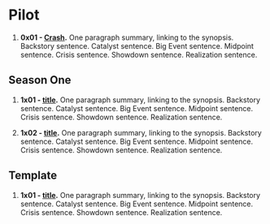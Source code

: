 # Pilot

1. **0x01 - [Crash](docs/episodes/0x01-crash.md).** One paragraph summary, linking to the synopsis.
Backstory sentence.
Catalyst sentence.
Big Event sentence.
Midpoint sentence.
Crisis sentence.
Showdown sentence.
Realization sentence.

## Season One

1. **1x01 - [title](docs/episodes/1x01.md).**
One paragraph summary, linking to the synopsis.
Backstory sentence.
Catalyst sentence.
Big Event sentence.
Midpoint sentence.
Crisis sentence.
Showdown sentence.
Realization sentence.

1. **1x02 - [title](docs/episodes/1x02.md).**
One paragraph summary, linking to the synopsis.
Backstory sentence.
Catalyst sentence.
Big Event sentence.
Midpoint sentence.
Crisis sentence.
Showdown sentence.
Realization sentence.


## Template

1. **1x01 - [title](docs/episodes/1x01.md).**
One paragraph summary, linking to the synopsis.
Backstory sentence.
Catalyst sentence.
Big Event sentence.
Midpoint sentence.
Crisis sentence.
Showdown sentence.
Realization sentence.

